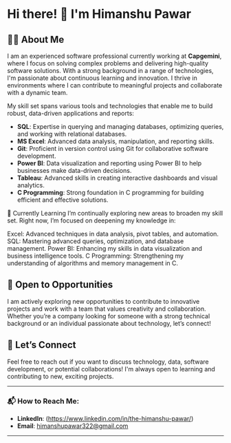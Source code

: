 # Hi there! 👋 I'm Himanshu Pawar

## 👨‍💻 About Me

I am an experienced software professional currently working at **Capgemini**, where I focus on solving complex problems and delivering high-quality software solutions. With a strong background in a range of technologies, I'm passionate about continuous learning and innovation. I thrive in environments where I can contribute to meaningful projects and collaborate with a dynamic team.

My skill set spans various tools and technologies that enable me to build robust, data-driven applications and reports:

- **SQL**: Expertise in querying and managing databases, optimizing queries, and working with relational databases.
- **MS Excel**: Advanced data analysis, manipulation, and reporting skills.
- **Git**: Proficient in version control using Git for collaborative software development.
- **Power BI**: Data visualization and reporting using Power BI to help businesses make data-driven decisions.
- **Tableau**: Advanced skills in creating interactive dashboards and visual analytics.
- **C Programming**: Strong foundation in C programming for building efficient and effective solutions.

🌱 Currently Learning
I’m continually exploring new areas to broaden my skill set. Right now, I’m focused on deepening my knowledge in:

Excel: Advanced techniques in data analysis, pivot tables, and automation.
SQL: Mastering advanced queries, optimization, and database management.
Power BI: Enhancing my skills in data visualization and business intelligence tools.
C Programming: Strengthening my understanding of algorithms and memory management in C.

## 🚀 Open to Opportunities

I am actively exploring new opportunities to contribute to innovative projects and work with a team that values creativity and collaboration. Whether you’re a company looking for someone with a strong technical background or an individual passionate about technology, let’s connect!

## 🤝 Let’s Connect

Feel free to reach out if you want to discuss technology, data, software development, or potential collaborations! I'm always open to learning and contributing to new, exciting projects.

---

### 📬 How to Reach Me:
- **LinkedIn**: (https://www.linkedin.com/in/the-himanshu-pawar/)
- **Email**: himanshupawar322@gmail.com

---

<!---
himanshu715/himanshu715 is a ✨ special ✨ repository because its `README.md` (this file) appears on your GitHub profile.
You can click the Preview link to take a look at your changes.
--->
